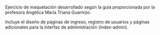 Ejercicio de maquetación desarrollado según la guía proporcionada por la profesora Angélica María Triana Guarnizo.

Incluye el diseño de páginas de ingreso, registro de usuarios y páginas adicionales para la interfaz de administración (index-admin).